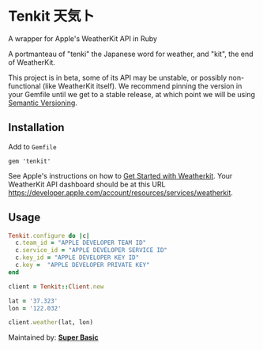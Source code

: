 # Tenkit 天気ト

A wrapper for Apple's WeatherKit API in Ruby

A portmanteau of "tenki" the Japanese word for weather, and "kit", the end of WeatherKit.

This project is in beta, some of its API may be unstable, or possibly non-functional (like WeatherKit itself). We recommend pinning the version in your Gemfile until we get to a stable release, at which point we will be using [Semantic Versioning](https://semver.org/).

## Installation

Add to `Gemfile`

```
gem 'tenkit'
```

See Apple's instructions on how to [Get Started with Weatherkit](https://developer.apple.com/weatherkit/get-started/). Your WeatherKit API dashboard should be at this URL <https://developer.apple.com/account/resources/services/weatherkit>.



## Usage

```ruby
Tenkit.configure do |c|
  c.team_id = "APPLE DEVELOPER TEAM ID"
  c.service_id = "APPLE DEVELOPER SERVICE ID"
  c.key_id = "APPLE DEVELOPER KEY ID"
  c.key =  "APPLE DEVELOPER PRIVATE KEY"
end

client = Tenkit::Client.new

lat = '37.323'
lon = '122.032'

client.weather(lat, lon)
```

Maintained by: **[Super Basic](https://superbasic.xyz)**

